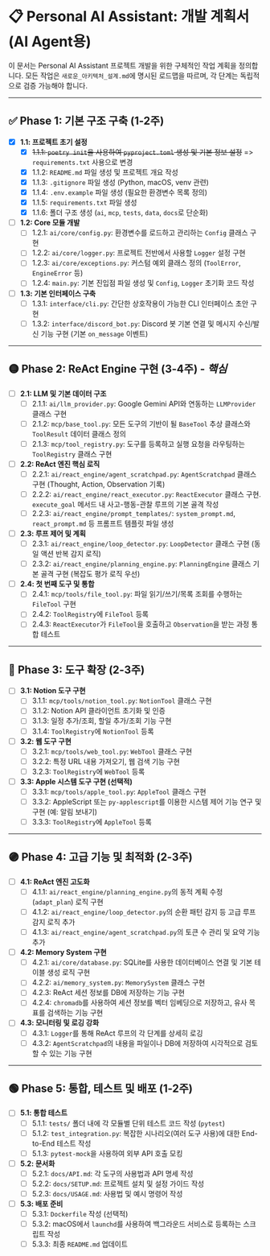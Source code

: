 # 📋 Personal AI Assistant: 개발 계획서 (AI Agent용)

이 문서는 Personal AI Assistant 프로젝트 개발을 위한 구체적인 작업 계획을 정의합니다. 모든 작업은 `새로운_아키텍처_설계.md`에 명시된 로드맵을 따르며, 각 단계는 독립적으로 검증 가능해야 합니다.

---

## ✅ Phase 1: 기본 구조 구축 (1-2주)

- [x] **1.1: 프로젝트 초기 설정**
    - [x] ~~1.1.1: `poetry init`을 사용하여 `pyproject.toml` 생성 및 기본 정보 설정~~ => `requirements.txt` 사용으로 변경
    - [x] 1.1.2: `README.md` 파일 생성 및 프로젝트 개요 작성
    - [x] 1.1.3: `.gitignore` 파일 생성 (Python, macOS, venv 관련)
    - [x] 1.1.4: `.env.example` 파일 생성 (필요한 환경변수 목록 정의)
    - [x] 1.1.5: `requirements.txt` 파일 생성
    - [x] 1.1.6: 폴더 구조 생성 (`ai`, `mcp`, `tests`, `data`, `docs`로 단순화)

- [ ] **1.2: Core 모듈 개발**
    - [ ] 1.2.1: `ai/core/config.py`: 환경변수를 로드하고 관리하는 `Config` 클래스 구현
    - [ ] 1.2.2: `ai/core/logger.py`: 프로젝트 전반에서 사용할 `Logger` 설정 구현
    - [ ] 1.2.3: `ai/core/exceptions.py`: 커스텀 예외 클래스 정의 (`ToolError`, `EngineError` 등)
    - [ ] 1.2.4: `main.py`: 기본 진입점 파일 생성 및 `Config`, `Logger` 초기화 코드 작성

- [ ] **1.3: 기본 인터페이스 구축**
    - [ ] 1.3.1: `interface/cli.py`: 간단한 상호작용이 가능한 CLI 인터페이스 초안 구현
    - [ ] 1.3.2: `interface/discord_bot.py`: Discord 봇 기본 연결 및 메시지 수신/발신 기능 구현 (기본 `on_message` 이벤트)

---

## 🟡 Phase 2: ReAct Engine 구현 (3-4주) - *핵심*

- [ ] **2.1: LLM 및 기본 데이터 구조**
    - [ ] 2.1.1: `ai/llm_provider.py`: Google Gemini API와 연동하는 `LLMProvider` 클래스 구현
    - [ ] 2.1.2: `mcp/base_tool.py`: 모든 도구의 기반이 될 `BaseTool` 추상 클래스와 `ToolResult` 데이터 클래스 정의
    - [ ] 2.1.3: `mcp/tool_registry.py`: 도구를 등록하고 실행 요청을 라우팅하는 `ToolRegistry` 클래스 구현

- [ ] **2.2: ReAct 엔진 핵심 로직**
    - [ ] 2.2.1: `ai/react_engine/agent_scratchpad.py`: `AgentScratchpad` 클래스 구현 (Thought, Action, Observation 기록)
    - [ ] 2.2.2: `ai/react_engine/react_executor.py`: `ReactExecutor` 클래스 구현. `execute_goal` 메서드 내 사고-행동-관찰 루프의 기본 골격 작성
    - [ ] 2.2.3: `ai/react_engine/prompt_templates/`: `system_prompt.md`, `react_prompt.md` 등 프롬프트 템플릿 파일 생성

- [ ] **2.3: 루프 제어 및 계획**
    - [ ] 2.3.1: `ai/react_engine/loop_detector.py`: `LoopDetector` 클래스 구현 (동일 액션 반복 감지 로직)
    - [ ] 2.3.2: `ai/react_engine/planning_engine.py`: `PlanningEngine` 클래스 기본 골격 구현 (복잡도 평가 로직 우선)

- [ ] **2.4: 첫 번째 도구 및 통합**
    - [ ] 2.4.1: `mcp/tools/file_tool.py`: 파일 읽기/쓰기/목록 조회를 수행하는 `FileTool` 구현
    - [ ] 2.4.2: `ToolRegistry`에 `FileTool` 등록
    - [ ] 2.4.3: `ReactExecutor`가 `FileTool`을 호출하고 `Observation`을 받는 과정 통합 테스트

---

## 🔵 Phase 3: 도구 확장 (2-3주)

- [ ] **3.1: Notion 도구 구현**
    - [ ] 3.1.1: `mcp/tools/notion_tool.py`: `NotionTool` 클래스 구현
    - [ ] 3.1.2: Notion API 클라이언트 초기화 및 인증
    - [ ] 3.1.3: 일정 추가/조회, 할일 추가/조회 기능 구현
    - [ ] 3.1.4: `ToolRegistry`에 `NotionTool` 등록

- [ ] **3.2: 웹 도구 구현**
    - [ ] 3.2.1: `mcp/tools/web_tool.py`: `WebTool` 클래스 구현
    - [ ] 3.2.2: 특정 URL 내용 가져오기, 웹 검색 기능 구현
    - [ ] 3.2.3: `ToolRegistry`에 `WebTool` 등록

- [ ] **3.3: Apple 시스템 도구 구현 (선택적)**
    - [ ] 3.3.1: `mcp/tools/apple_tool.py`: `AppleTool` 클래스 구현
    - [ ] 3.3.2: AppleScript 또는 `py-applescript`를 이용한 시스템 제어 기능 연구 및 구현 (예: 알림 보내기)
    - [ ] 3.3.3: `ToolRegistry`에 `AppleTool` 등록

---

## 🟣 Phase 4: 고급 기능 및 최적화 (2-3주)

- [ ] **4.1: ReAct 엔진 고도화**
    - [ ] 4.1.1: `ai/react_engine/planning_engine.py`의 동적 계획 수정(`adapt_plan`) 로직 구현
    - [ ] 4.1.2: `ai/react_engine/loop_detector.py`의 순환 패턴 감지 등 고급 루프 감지 로직 추가
    - [ ] 4.1.3: `ai/react_engine/agent_scratchpad.py`의 토큰 수 관리 및 요약 기능 추가

- [ ] **4.2: Memory System 구현**
    - [ ] 4.2.1: `ai/core/database.py`: SQLite를 사용한 데이터베이스 연결 및 기본 테이블 생성 로직 구현
    - [ ] 4.2.2: `ai/memory_system.py`: `MemorySystem` 클래스 구현
    - [ ] 4.2.3: ReAct 세션 정보를 DB에 저장하는 기능 구현
    - [ ] 4.2.4: `chromadb`를 사용하여 세션 정보를 벡터 임베딩으로 저장하고, 유사 목표를 검색하는 기능 구현

- [ ] **4.3: 모니터링 및 로깅 강화**
    - [ ] 4.3.1: `Logger`를 통해 ReAct 루프의 각 단계를 상세히 로깅
    - [ ] 4.3.2: `AgentScratchpad`의 내용을 파일이나 DB에 저장하여 시각적으로 검토할 수 있는 기능 구현

---

## 🟢 Phase 5: 통합, 테스트 및 배포 (1-2주)

- [ ] **5.1: 통합 테스트**
    - [ ] 5.1.1: `tests/` 폴더 내에 각 모듈별 단위 테스트 코드 작성 (`pytest`)
    - [ ] 5.1.2: `test_integration.py`: 복잡한 시나리오(여러 도구 사용)에 대한 End-to-End 테스트 작성
    - [ ] 5.1.3: `pytest-mock`을 사용하여 외부 API 호출 모킹

- [ ] **5.2: 문서화**
    - [ ] 5.2.1: `docs/API.md`: 각 도구의 사용법과 API 명세 작성
    - [ ] 5.2.2: `docs/SETUP.md`: 프로젝트 설치 및 설정 가이드 작성
    - [ ] 5.2.3: `docs/USAGE.md`: 사용법 및 예시 명령어 작성

- [ ] **5.3: 배포 준비**
    - [ ] 5.3.1: `Dockerfile` 작성 (선택적)
    - [ ] 5.3.2: macOS에서 `launchd`를 사용하여 백그라운드 서비스로 등록하는 스크립트 작성
    - [ ] 5.3.3: 최종 `README.md` 업데이트
